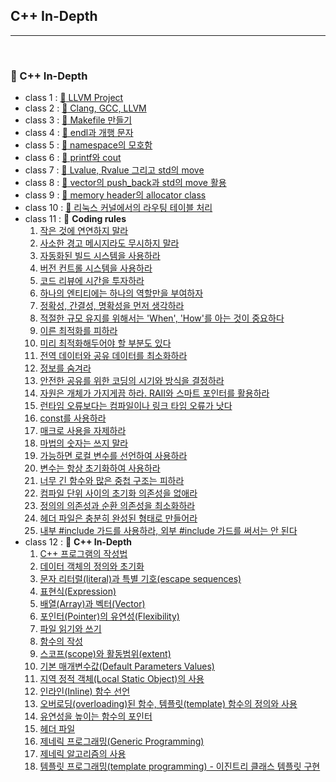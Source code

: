 ## C++ In-Depth

***

<br>

### :pushpin: C++ In-Depth

- class 1 : [:page_facing_up: LLVM Project](https://github.com/Lee-HyeongSeok/Tech-For-Developer/blob/master/Tech/c%2B%2BIn-Depth/LLVM%20project.md)
- class 2 : [:page_facing_up: Clang, GCC, LLVM](https://github.com/Lee-HyeongSeok/Tech-For-Developer/blob/master/Tech/c%2B%2BIn-Depth/LLVM%20project.md)
- class 3 : [:page_facing_up: Makefile 만들기](https://github.com/Lee-HyeongSeok/Tech-For-Developer/blob/master/Tech/c%2B%2BIn-Depth/Makefile.md)
- class 4 : [:page_facing_up: endl과 개행 문자](https://github.com/Lee-HyeongSeok/Tech-For-Developer/blob/master/Tech/c%2B%2BIn-Depth/endl%EA%B3%BC%20%EA%B0%9C%ED%96%89%EB%AC%B8%EC%9E%90.md)
- class 5 : [:page_facing_up: namespace의 모호함](https://github.com/Lee-HyeongSeok/Tech-For-Developer/blob/master/Tech/c%2B%2BIn-Depth/namespace%EC%9D%98%20%EB%AA%A8%ED%98%B8%ED%95%A8.md)
- class 6 : [:page_facing_up: printf와 cout](https://github.com/Lee-HyeongSeok/Tech-For-Developer/blob/master/Tech/c%2B%2BIn-Depth/printf%20%26%20cout.md)
- class 7 : [:page_facing_up: Lvalue, Rvalue 그리고 std의 move](https://github.com/Lee-HyeongSeok/Tech-For-Developer/blob/master/Tech/c%2B%2BIn-Depth/Lvalue%2C%20Rvalue%20%EA%B7%B8%EB%A6%AC%EA%B3%A0%20std%EC%9D%98move.md)
- class 8 : [:page_facing_up: vector의 push_back과 std의 move 활용](https://github.com/Lee-HyeongSeok/Tech-For-Developer/blob/master/Tech/c%2B%2BIn-Depth/vector%EC%9D%98push_back%EA%B3%BC%20std%EC%9D%98%20move.md)
- class 9 : [:page_facing_up: memory header의 allocator class](https://github.com/Lee-HyeongSeok/Tech-For-Developer/blob/master/Tech/c%2B%2BIn-Depth/Memory%20%ED%97%A4%EB%8D%94%EC%9D%98%20allocator%20class.md)
- class 10 : [:page_facing_up: 리눅스 커널에서의 라우팅 테이블 처리](https://github.com/Lee-HyeongSeok/Tech-For-Developer/blob/master/Tech/c%2B%2BIn-Depth/%EB%A6%AC%EB%88%85%EC%8A%A4%20%EC%BB%A4%EB%84%90%EC%97%90%EC%84%9C%EC%9D%98%20%EB%9D%BC%EC%9A%B0%ED%8C%85%20%ED%85%8C%EC%9D%B4%EB%B8%94%20%EC%B2%98%EB%A6%AC.md)
- class 11 : :page_facing_up: **Coding rules**
  1. [작은 것에 연연하지 말라](https://github.com/Lee-HyeongSeok/Tech-For-Developer/blob/master/Tech/c%2B%2BIn-Depth/c%2B%2B%20coding%20rules/C%2B%2B%20In-Depth%20Coding%20rules(class%201).md)
  2. [사소한 경고 메시지라도 무시하지 말라](https://github.com/Lee-HyeongSeok/Tech-For-Developer/blob/master/Tech/c%2B%2BIn-Depth/c%2B%2B%20coding%20rules/C%2B%2B%20In-Depth%20Coding%20rules(class%202).md)
  3. [자동화된 빌드 시스템을 사용하라](https://github.com/Lee-HyeongSeok/Tech-For-Developer/blob/master/Tech/c%2B%2BIn-Depth/c%2B%2B%20coding%20rules/C%2B%2B%20In-Depth%20Coding%20rules(class%203).md)
  4. [버전 컨트롤 시스템을 사용하라](https://github.com/Lee-HyeongSeok/Tech-For-Developer/blob/master/Tech/c%2B%2BIn-Depth/c%2B%2B%20coding%20rules/C%2B%2B%20In-Depth%20Coding%20rules(class%204).md)
  5. [코드 리뷰에 시간을 투자하라](https://github.com/Lee-HyeongSeok/Tech-For-Developer/blob/master/Tech/c%2B%2BIn-Depth/c%2B%2B%20coding%20rules/C%2B%2B%20In-Depth%20Coding%20rules(class%205).md)
  6. [하나의 엔티티에는 하나의 역할만을 부여하자](https://github.com/Lee-HyeongSeok/Tech-For-Developer/blob/master/Tech/c%2B%2BIn-Depth/c%2B%2B%20coding%20rules/C%2B%2B%20In-Depth%20Coding%20rules(class%206).md)
  7. [정확성, 간결성, 명확성을 먼저 생각하라](https://github.com/Lee-HyeongSeok/Tech-For-Developer/blob/master/Tech/c%2B%2BIn-Depth/c%2B%2B%20coding%20rules/C%2B%2B%20In-Depth%20Coding%20rules(class%207).md)
  8. [적절한 규모 유지를 위해서는 'When', 'How'를 아는 것이 중요하다](https://github.com/Lee-HyeongSeok/Tech-For-Developer/blob/master/Tech/c%2B%2BIn-Depth/c%2B%2B%20coding%20rules/C%2B%2B%20In-Depth%20Coding%20rules(class%208).md)
  9. [이른 최적화를 피하라](https://github.com/Lee-HyeongSeok/Tech-For-Developer/blob/master/Tech/c%2B%2BIn-Depth/c%2B%2B%20coding%20rules/C%2B%2B%20In-Depth%20Coding%20rules(class%209).md)
  10. [미리 최적화해두어야 할 부분도 있다](https://github.com/Lee-HyeongSeok/Tech-For-Developer/blob/master/Tech/c%2B%2BIn-Depth/c%2B%2B%20coding%20rules/C%2B%2B%20In-Depth%20Coding%20rules(class%2010).md)
  11. [전역 데이터와 공유 데이터를 최소화하라](https://github.com/Lee-HyeongSeok/Tech-For-Developer/blob/master/Tech/c%2B%2BIn-Depth/c%2B%2B%20coding%20rules/C%2B%2B%20In-Depth%20Coding%20rules(class%2011).md)
  12. [정보를 숨겨라](https://github.com/Lee-HyeongSeok/Tech-For-Developer/blob/master/Tech/c%2B%2BIn-Depth/c%2B%2B%20coding%20rules/C%2B%2B%20In-Depth%20Coding%20rules(class%2012).md)
  13. [안전한 공유를 위한 코딩의 시기와 방식을 결정하라](https://github.com/Lee-HyeongSeok/Tech-For-Developer/blob/master/Tech/c%2B%2BIn-Depth/c%2B%2B%20coding%20rules/C%2B%2B%20In-Depth%20Coding%20rules(class%2013).md)
  14. [자원은 개체가 가지게끔 하라. RAII와 스마트 포인터를 활용하라](https://github.com/Lee-HyeongSeok/Tech-For-Developer/blob/master/Tech/c%2B%2BIn-Depth/c%2B%2B%20coding%20rules/C%2B%2B%20In-Depth%20Coding%20rules(class%2014).md)
  15. [런타임 오류보다는 컴파일이나 링크 타임 오류가 낫다](https://github.com/Lee-HyeongSeok/Tech-For-Developer/blob/master/Tech/c%2B%2BIn-Depth/c%2B%2B%20coding%20rules/C%2B%2B%20In-Depth%20Coding%20rules(class%2015).md)
  16. [const를 사용하라](https://github.com/Lee-HyeongSeok/Tech-For-Developer/blob/master/Tech/c%2B%2BIn-Depth/c%2B%2B%20coding%20rules/C%2B%2B%20In-Depth%20Coding%20rules(class%2016).md)
  17. [매크로 사용을 자제하라](https://github.com/Lee-HyeongSeok/Tech-For-Developer/blob/master/Tech/c%2B%2BIn-Depth/c%2B%2B%20coding%20rules/C%2B%2B%20In-Depth%20Coding%20rules(class%2017).md)
  18. [마법의 숫자는 쓰지 말라](https://github.com/Lee-HyeongSeok/Tech-For-Developer/blob/master/Tech/c%2B%2BIn-Depth/c%2B%2B%20coding%20rules/C%2B%2B%20In-Depth%20Coding%20rules(class%2018).md)
  19. [가능하면 로컬 변수를 선언하여 사용하라](https://github.com/Lee-HyeongSeok/Tech-For-Developer/blob/master/Tech/c%2B%2BIn-Depth/c%2B%2B%20coding%20rules/C%2B%2B%20In-Depth%20Coding%20rules(class%2019).md)
  20. [변수는 항상 초기화하여 사용하라](https://github.com/Lee-HyeongSeok/Tech-For-Developer/blob/master/Tech/c%2B%2BIn-Depth/c%2B%2B%20coding%20rules/C%2B%2B%20In-Depth%20Coding%20rules(class%2020).md)
  21. [너무 긴 함수와 많은 중첩 구조는 피하라](https://github.com/Lee-HyeongSeok/Tech-For-Developer/blob/master/Tech/c%2B%2BIn-Depth/c%2B%2B%20coding%20rules/C%2B%2B%20In-Depth%20Coding%20rules(class%2021).md)
  22. [컴파일 단위 사이의 초기화 의존성을 없애라](https://github.com/Lee-HyeongSeok/Tech-For-Developer/blob/master/Tech/c%2B%2BIn-Depth/c%2B%2B%20coding%20rules/C%2B%2B%20In-Depth%20Coding%20rules(class%2022).md)
  23. [정의의 의존성과 순환 의존성을 최소화하라](https://github.com/Lee-HyeongSeok/Tech-For-Developer/blob/master/Tech/c%2B%2BIn-Depth/c%2B%2B%20coding%20rules/C%2B%2B%20In-Depth%20Coding%20rules(class%2023).md)
  24. [헤더 파일은 충분히 완성된 형태로 만들어라](https://github.com/Lee-HyeongSeok/Tech-For-Developer/blob/master/Tech/c%2B%2BIn-Depth/c%2B%2B%20coding%20rules/C%2B%2B%20In-Depth%20Coding%20rules(class%2024).md)
  25. [내부 #include 가드를 사용하라, 외부 #include 가드를 써서는 안 된다](https://github.com/Lee-HyeongSeok/Tech-For-Developer/blob/master/Tech/c%2B%2BIn-Depth/c%2B%2B%20coding%20rules/C%2B%2B%20In-Depth%20Coding%20rules(class%2025).md)
- class 12 : :page_facing_up: **C++ In-Depth**
  1. [C++ 프로그램의 작성법](https://github.com/Lee-HyeongSeok/Tech-For-Developer/blob/master/Tech/c%2B%2BIn-Depth/c%2B%2B%20in-depth/%5B1%5DC%2B%2B%20%ED%94%84%EB%A1%9C%EA%B7%B8%EB%9E%A8%EC%9D%98%20%EC%9E%91%EC%84%B1%EB%B2%95.md)
  2. [데이터 객체의 정의와 초기화](https://github.com/Lee-HyeongSeok/Tech-For-Developer/blob/master/Tech/c%2B%2BIn-Depth/c%2B%2B%20in-depth/%5B2%5D%EB%8D%B0%EC%9D%B4%ED%84%B0%20%EA%B0%9D%EC%B2%B4(data%20object)%EC%9D%98%20%EC%A0%95%EC%9D%98(definition)%EC%99%80%20%EC%B4%88%EA%B8%B0%ED%99%94.md)
  3. [문자 리터럴(literal)과 특별 기호(escape sequences)](https://github.com/Lee-HyeongSeok/Tech-For-Developer/blob/master/Tech/c%2B%2BIn-Depth/c%2B%2B%20in-depth/%5B3%5D%EB%AC%B8%EC%9E%90%20%EB%A6%AC%ED%84%B0%EB%9F%B4(literal)%EA%B3%BC%20%ED%8A%B9%EB%B3%84%20%EA%B8%B0%ED%98%B8.md)
  4. [표현식(Expression)](https://github.com/Lee-HyeongSeok/Tech-For-Developer/blob/master/Tech/c%2B%2BIn-Depth/c%2B%2B%20in-depth/%5B4%5D%ED%91%9C%ED%98%84%EC%8B%9D(Expression).md)
  5. [배열(Array)과 벡터(Vector)](https://github.com/Lee-HyeongSeok/Tech-For-Developer/blob/master/Tech/c%2B%2BIn-Depth/c%2B%2B%20in-depth/%5B5%5D%EB%B0%B0%EC%97%B4(Array)%EA%B3%BC%20%EB%B2%A1%ED%84%B0(vector).md)
  6. [포인터(Pointer)의 유연성(Flexibility)](https://github.com/Lee-HyeongSeok/Tech-For-Developer/blob/master/Tech/c%2B%2BIn-Depth/c%2B%2B%20in-depth/%5B6%5D%ED%8F%AC%EC%9D%B8%ED%84%B0(Pointer)%EC%9D%98%20%EC%9C%A0%EC%97%B0%EC%84%B1(Flexibility).md)
  7. [파일 읽기와 쓰기](https://github.com/Lee-HyeongSeok/Tech-For-Developer/blob/master/Tech/c%2B%2BIn-Depth/c%2B%2B%20in-depth/%5B7%5D%ED%8C%8C%EC%9D%BC%20%EC%9D%BD%EA%B8%B0%EC%99%80%20%EC%93%B0%EA%B8%B0.md)
  8. [함수의 작성](https://github.com/Lee-HyeongSeok/Tech-For-Developer/blob/master/Tech/c%2B%2BIn-Depth/c%2B%2B%20in-depth/%5B8%5D%ED%95%A8%EC%88%98%EC%9D%98%20%EC%9E%91%EC%84%B1.md)
  9. [스코프(scope)와 활동범위(extent)](https://github.com/Lee-HyeongSeok/Tech-For-Developer/blob/master/Tech/c%2B%2BIn-Depth/c%2B%2B%20in-depth/%5B9%5D%EC%8A%A4%EC%BD%94%ED%94%84(scope)%EC%99%80%20%ED%99%9C%EB%8F%99%20%EB%B2%94%EC%9C%84(extent).md)
  10. [기본 매개변수값(Default Parameters Values)](https://github.com/Lee-HyeongSeok/Tech-For-Developer/blob/master/Tech/c%2B%2BIn-Depth/c%2B%2B%20in-depth/%5B10%5D%EA%B8%B0%EB%B3%B8%20%EB%A7%A4%EA%B0%9C%EB%B3%80%EC%88%98%EA%B0%92(Default%20Parameters%20Values).md)
  11. [지역 정적 객체(Local Static Object)의 사용](https://github.com/Lee-HyeongSeok/Tech-For-Developer/blob/master/Tech/c%2B%2BIn-Depth/c%2B%2B%20in-depth/%5B11%5D%EC%A7%80%EC%97%AD%20%EC%A0%95%EC%A0%81%20%EA%B0%9D%EC%B2%B4(Local%20Static%20Object)%EC%9D%98%20%EC%82%AC%EC%9A%A9.md)
  12. [인라인(Inline) 함수 선언](https://github.com/Lee-HyeongSeok/Tech-For-Developer/blob/master/Tech/c%2B%2BIn-Depth/c%2B%2B%20in-depth/%5B12%5D%EC%9D%B8%EB%9D%BC%EC%9D%B8(Inline)%20%ED%95%A8%EC%88%98%20%EC%84%A0%EC%96%B8.md)
  13. [오버로딩(overloading)된 함수, 템플릿(template) 함수의 정의와 사용](https://github.com/Lee-HyeongSeok/Tech-For-Developer/blob/master/Tech/c%2B%2BIn-Depth/c%2B%2B%20in-depth/%5B13%5D%EC%98%A4%EB%B2%84%EB%A1%9C%EB%94%A9(overloading)%EB%90%9C%20%ED%95%A8%EC%88%98%2C%20%ED%85%9C%ED%94%8C%EB%A6%BF(template)%20%ED%95%A8%EC%88%98%EC%9D%98%20%EC%A0%95%EC%9D%98%EC%99%80%20%EC%82%AC%EC%9A%A9.md)
  14. [유연성을 높이는 함수의 포인터](https://github.com/Lee-HyeongSeok/Tech-For-Developer/blob/master/Tech/c%2B%2BIn-Depth/c%2B%2B%20in-depth/%5B14%5D%EC%9C%A0%EC%97%B0%EC%84%B1%EC%9D%84%20%EB%86%92%EC%9D%B4%EB%8A%94%20%ED%95%A8%EC%88%98%EC%9D%98%20%ED%8F%AC%EC%9D%B8%ED%84%B0.md)
  15. [헤더 파일](https://github.com/Lee-HyeongSeok/Tech-For-Developer/blob/master/Tech/c%2B%2BIn-Depth/c%2B%2B%20in-depth/%5B15%5D%ED%97%A4%EB%8D%94%20%ED%8C%8C%EC%9D%BC(Header%20File).md)
  16. [제네릭 프로그래밍(Generic Programming)](https://github.com/Lee-HyeongSeok/Tech-For-Developer/blob/master/Tech/c%2B%2BIn-Depth/c%2B%2B%20in-depth/%5B16%5D%EC%A0%9C%EB%84%A4%EB%A6%AD%20%ED%94%84%EB%A1%9C%EA%B7%B8%EB%9E%98%EB%B0%8D(Generic%20Programming).md)
  17. [제네릭 알고리즘의 사용](https://github.com/Lee-HyeongSeok/Tech-For-Developer/blob/master/Tech/c%2B%2BIn-Depth/c%2B%2B%20in-depth/%5B17%5D%EC%A0%9C%EB%84%A4%EB%A6%AD%20%EC%95%8C%EA%B3%A0%EB%A6%AC%EC%A6%98%EC%9D%98%20%EC%82%AC%EC%9A%A9.md)
  18. [템플릿 프로그래밍(template programming) - 이진트리 클래스 템플릿 구현](https://github.com/Lee-HyeongSeok/Tech-For-Developer/blob/master/Tech/c%2B%2BIn-Depth/c%2B%2B%20in-depth/%5B18%5D%ED%85%9C%ED%94%8C%EB%A6%BF%20%ED%94%84%EB%A1%9C%EA%B7%B8%EB%9E%98%EB%B0%8D(template%20programming)%20-%20%EC%9D%B4%EC%A7%84%ED%8A%B8%EB%A6%AC%20%ED%81%B4%EB%9E%98%EC%8A%A4%20%ED%85%9C%ED%94%8C%EB%A6%BF.md)

